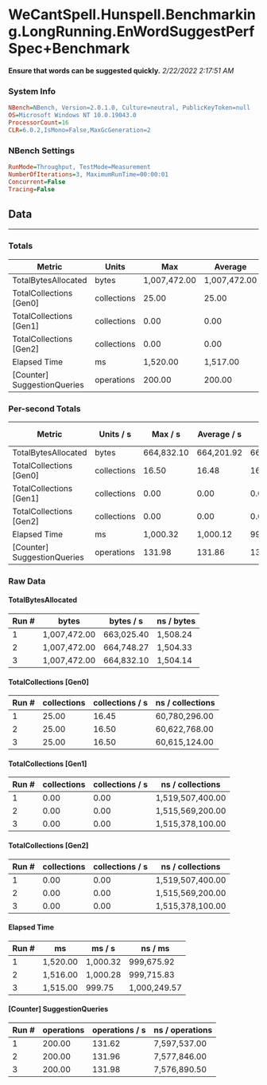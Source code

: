 ﻿# WeCantSpell.Hunspell.Benchmarking.LongRunning.EnWordSuggestPerfSpec+Benchmark
__Ensure that words can be suggested quickly.__
_2/22/2022 2:17:51 AM_
### System Info
```ini
NBench=NBench, Version=2.0.1.0, Culture=neutral, PublicKeyToken=null
OS=Microsoft Windows NT 10.0.19043.0
ProcessorCount=16
CLR=6.0.2,IsMono=False,MaxGcGeneration=2
```

### NBench Settings
```ini
RunMode=Throughput, TestMode=Measurement
NumberOfIterations=3, MaximumRunTime=00:00:01
Concurrent=False
Tracing=False
```

## Data
-------------------

### Totals
|          Metric |           Units |             Max |         Average |             Min |          StdDev |
|---------------- |---------------- |---------------- |---------------- |---------------- |---------------- |
|TotalBytesAllocated |           bytes |    1,007,472.00 |    1,007,472.00 |    1,007,472.00 |            0.00 |
|TotalCollections [Gen0] |     collections |           25.00 |           25.00 |           25.00 |            0.00 |
|TotalCollections [Gen1] |     collections |            0.00 |            0.00 |            0.00 |            0.00 |
|TotalCollections [Gen2] |     collections |            0.00 |            0.00 |            0.00 |            0.00 |
|    Elapsed Time |              ms |        1,520.00 |        1,517.00 |        1,515.00 |            2.65 |
|[Counter] SuggestionQueries |      operations |          200.00 |          200.00 |          200.00 |            0.00 |

### Per-second Totals
|          Metric |       Units / s |         Max / s |     Average / s |         Min / s |      StdDev / s |
|---------------- |---------------- |---------------- |---------------- |---------------- |---------------- |
|TotalBytesAllocated |           bytes |      664,832.10 |      664,201.92 |      663,025.40 |        1,019.76 |
|TotalCollections [Gen0] |     collections |           16.50 |           16.48 |           16.45 |            0.03 |
|TotalCollections [Gen1] |     collections |            0.00 |            0.00 |            0.00 |            0.00 |
|TotalCollections [Gen2] |     collections |            0.00 |            0.00 |            0.00 |            0.00 |
|    Elapsed Time |              ms |        1,000.32 |        1,000.12 |          999.75 |            0.32 |
|[Counter] SuggestionQueries |      operations |          131.98 |          131.86 |          131.62 |            0.20 |

### Raw Data
#### TotalBytesAllocated
|           Run # |           bytes |       bytes / s |      ns / bytes |
|---------------- |---------------- |---------------- |---------------- |
|               1 |    1,007,472.00 |      663,025.40 |        1,508.24 |
|               2 |    1,007,472.00 |      664,748.27 |        1,504.33 |
|               3 |    1,007,472.00 |      664,832.10 |        1,504.14 |

#### TotalCollections [Gen0]
|           Run # |     collections | collections / s |ns / collections |
|---------------- |---------------- |---------------- |---------------- |
|               1 |           25.00 |           16.45 |   60,780,296.00 |
|               2 |           25.00 |           16.50 |   60,622,768.00 |
|               3 |           25.00 |           16.50 |   60,615,124.00 |

#### TotalCollections [Gen1]
|           Run # |     collections | collections / s |ns / collections |
|---------------- |---------------- |---------------- |---------------- |
|               1 |            0.00 |            0.00 |1,519,507,400.00 |
|               2 |            0.00 |            0.00 |1,515,569,200.00 |
|               3 |            0.00 |            0.00 |1,515,378,100.00 |

#### TotalCollections [Gen2]
|           Run # |     collections | collections / s |ns / collections |
|---------------- |---------------- |---------------- |---------------- |
|               1 |            0.00 |            0.00 |1,519,507,400.00 |
|               2 |            0.00 |            0.00 |1,515,569,200.00 |
|               3 |            0.00 |            0.00 |1,515,378,100.00 |

#### Elapsed Time
|           Run # |              ms |          ms / s |         ns / ms |
|---------------- |---------------- |---------------- |---------------- |
|               1 |        1,520.00 |        1,000.32 |      999,675.92 |
|               2 |        1,516.00 |        1,000.28 |      999,715.83 |
|               3 |        1,515.00 |          999.75 |    1,000,249.57 |

#### [Counter] SuggestionQueries
|           Run # |      operations |  operations / s | ns / operations |
|---------------- |---------------- |---------------- |---------------- |
|               1 |          200.00 |          131.62 |    7,597,537.00 |
|               2 |          200.00 |          131.96 |    7,577,846.00 |
|               3 |          200.00 |          131.98 |    7,576,890.50 |


